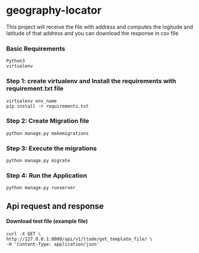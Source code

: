 # geography-locator
This project will receive the file with address and computes the logitude and latitude of that address and you can download the response in csv file

### Basic Requirements

	Python3
	virtualenv

### Step 1: create virtualenv and Install the requirements with requirement.txt file 

	virtualenv env_name
	pip install -r requirements.txt

### Step 2: Create Migration file
	
	python manage.py makemigrations

### Step 3: Execute the migrations

	python manage.py migrate

### Step 4: Run the Application

	python manage.py runserver

## Api request and response

#### Download test file (example file)

	curl -X GET \
	http://127.0.0.1:8000/api/v1/ltude/get_template_file/ \
    -H 'Content-Type: application/json'

